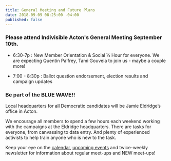 ```yaml
---
title: General Meeting and Future Plans
date: 2018-09-09 08:25:00 -04:00
published: false
---
```


### Please attend  Indivisible Acton's General Meeting September 10th.

* 6:30-7p : New Member Orientation & Social ½ Hour for everyone.  We are expecting Quentin Palfrey, Tami Gouveia to join us - maybe a couple more!

* 7:00 - 8:30p : Ballot question endorsement, election results and campaign updates

### Be part of the BLUE WAVE!!

Local headquarters for all Democratic candidates will be Jamie Eldridge’s office in Acton.

We encourage all members to spend a few hours each weekend working with the campaigns at the Eldridge headquarters. There are tasks for everyone, from canvassing to data entry. And plenty of experienced activists to help train anyone who is new to the task.

Keep your eye on the [calendar](http://www.indivisibleacton.org/calendar.html), [upcoming events](http://www.indivisibleacton.org/upcoming-events.html) and twice-weekly newsletter for information about regular meet-ups and NEW meet-ups!